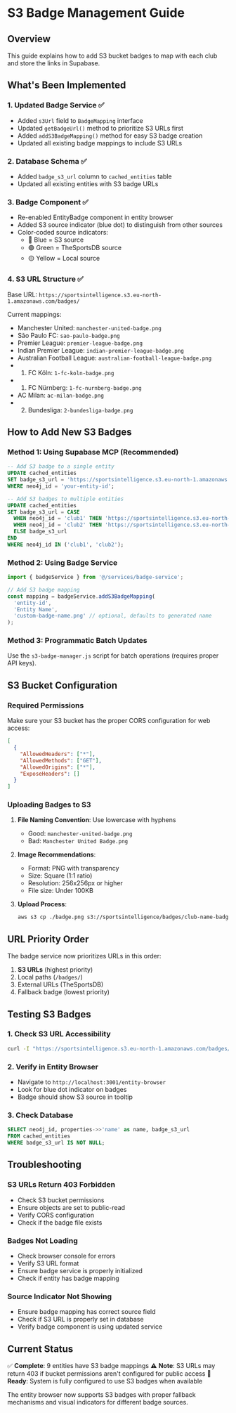# S3 Badge Management Guide

## Overview
This guide explains how to add S3 bucket badges to map with each club and store the links in Supabase.

## What's Been Implemented

### 1. Updated Badge Service ✅
- Added `s3Url` field to `BadgeMapping` interface
- Updated `getBadgeUrl()` method to prioritize S3 URLs first
- Added `addS3BadgeMapping()` method for easy S3 badge creation
- Updated all existing badge mappings to include S3 URLs

### 2. Database Schema ✅
- Added `badge_s3_url` column to `cached_entities` table
- Updated all existing entities with S3 badge URLs

### 3. Badge Component ✅
- Re-enabled EntityBadge component in entity browser
- Added S3 source indicator (blue dot) to distinguish from other sources
- Color-coded source indicators:
  - 🔵 Blue = S3 source
  - 🟢 Green = TheSportsDB source  
  - 🟡 Yellow = Local source

### 4. S3 URL Structure ✅
Base URL: `https://sportsintelligence.s3.eu-north-1.amazonaws.com/badges/`

Current mappings:
- Manchester United: `manchester-united-badge.png`
- São Paulo FC: `sao-paulo-badge.png`
- Premier League: `premier-league-badge.png`
- Indian Premier League: `indian-premier-league-badge.png`
- Australian Football League: `australian-football-league-badge.png`
- 1. FC Köln: `1-fc-koln-badge.png`
- 1. FC Nürnberg: `1-fc-nurnberg-badge.png`
- AC Milan: `ac-milan-badge.png`
- 2. Bundesliga: `2-bundesliga-badge.png`

## How to Add New S3 Badges

### Method 1: Using Supabase MCP (Recommended)
```sql
-- Add S3 badge to a single entity
UPDATE cached_entities 
SET badge_s3_url = 'https://sportsintelligence.s3.eu-north-1.amazonaws.com/badges/your-club-badge.png'
WHERE neo4j_id = 'your-entity-id';

-- Add S3 badges to multiple entities
UPDATE cached_entities 
SET badge_s3_url = CASE 
  WHEN neo4j_id = 'club1' THEN 'https://sportsintelligence.s3.eu-north-1.amazonaws.com/badges/club1-badge.png'
  WHEN neo4j_id = 'club2' THEN 'https://sportsintelligence.s3.eu-north-1.amazonaws.com/badges/club2-badge.png'
  ELSE badge_s3_url
END
WHERE neo4j_id IN ('club1', 'club2');
```

### Method 2: Using Badge Service
```javascript
import { badgeService } from '@/services/badge-service';

// Add S3 badge mapping
const mapping = badgeService.addS3BadgeMapping(
  'entity-id', 
  'Entity Name',
  'custom-badge-name.png' // optional, defaults to generated name
);
```

### Method 3: Programmatic Batch Updates
Use the `s3-badge-manager.js` script for batch operations (requires proper API keys).

## S3 Bucket Configuration

### Required Permissions
Make sure your S3 bucket has the proper CORS configuration for web access:

```json
[
  {
    "AllowedHeaders": ["*"],
    "AllowedMethods": ["GET"],
    "AllowedOrigins": ["*"],
    "ExposeHeaders": []
  }
]
```

### Uploading Badges to S3
1. **File Naming Convention**: Use lowercase with hyphens
   - Good: `manchester-united-badge.png`
   - Bad: `Manchester United Badge.png`

2. **Image Recommendations**:
   - Format: PNG with transparency
   - Size: Square (1:1 ratio)
   - Resolution: 256x256px or higher
   - File size: Under 100KB

3. **Upload Process**:
   ```bash
   aws s3 cp ./badge.png s3://sportsintelligence/badges/club-name-badge.png --acl public-read
   ```

## URL Priority Order

The badge service now prioritizes URLs in this order:
1. **S3 URLs** (highest priority)
2. Local paths (`/badges/`)
3. External URLs (TheSportsDB)
4. Fallback badge (lowest priority)

## Testing S3 Badges

### 1. Check S3 URL Accessibility
```bash
curl -I "https://sportsintelligence.s3.eu-north-1.amazonaws.com/badges/your-badge.png"
```

### 2. Verify in Entity Browser
- Navigate to `http://localhost:3001/entity-browser`
- Look for blue dot indicator on badges
- Badge should show S3 source in tooltip

### 3. Check Database
```sql
SELECT neo4j_id, properties->>'name' as name, badge_s3_url 
FROM cached_entities 
WHERE badge_s3_url IS NOT NULL;
```

## Troubleshooting

### S3 URLs Return 403 Forbidden
- Check S3 bucket permissions
- Ensure objects are set to public-read
- Verify CORS configuration
- Check if the badge file exists

### Badges Not Loading
- Check browser console for errors
- Verify S3 URL format
- Ensure badge service is properly initialized
- Check if entity has badge mapping

### Source Indicator Not Showing
- Ensure badge mapping has correct source field
- Check if S3 URL is properly set in database
- Verify badge component is using updated service

## Current Status

✅ **Complete**: 9 entities have S3 badge mappings
⚠️ **Note**: S3 URLs may return 403 if bucket permissions aren't configured for public access
🔄 **Ready**: System is fully configured to use S3 badges when available

The entity browser now supports S3 badges with proper fallback mechanisms and visual indicators for different badge sources.
